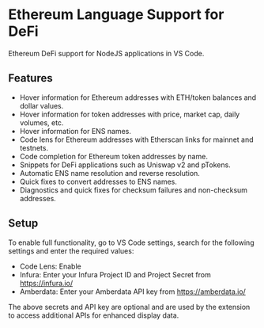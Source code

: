 # Ethereum Language Support for DeFi

Ethereum DeFi support for NodeJS applications in VS Code.

## Features

- Hover information for Ethereum addresses with ETH/token balances and dollar values.
- Hover information for token addresses with price, market cap, daily volumes, etc.
- Hover information for ENS names.
- Code lens for Ethereum addresses with Etherscan links for mainnet and testnets.
- Code completion for Ethereum token addresses by name.
- Snippets for DeFi applications such as Uniswap v2 and pTokens.
- Automatic ENS name resolution and reverse resolution.
- Quick fixes to convert addresses to ENS names.
- Diagnostics and quick fixes for checksum failures and non-checksum addresses.

## Setup

To enable full functionality, go to VS Code settings, search for the following settings and enter the required values:
- Code Lens: Enable
- Infura: Enter your Infura Project ID and Project Secret from https://infura.io/
- Amberdata: Enter your Amberdata API key from https://amberdata.io/

The above secrets and API key are optional and are used by the extension to access additional APIs for enhanced display data.
